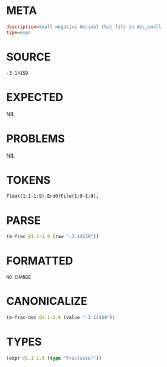 # META
~~~ini
description=Small negative decimal that fits in dec_small
type=expr
~~~
# SOURCE
~~~roc
-3.14159
~~~
# EXPECTED
NIL
# PROBLEMS
NIL
# TOKENS
~~~zig
Float(1:1-1:9),EndOfFile(1:9-1:9),
~~~
# PARSE
~~~clojure
(e-frac @1.1-1.9 (raw "-3.14159"))
~~~
# FORMATTED
~~~roc
NO CHANGE
~~~
# CANONICALIZE
~~~clojure
(e-frac-dec @1.1-1.9 (value "-3.14159"))
~~~
# TYPES
~~~clojure
(expr @1.1-1.9 (type "Frac(size)"))
~~~
